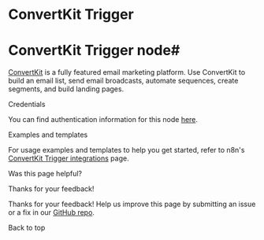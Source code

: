 # ConvertKit Trigger

[ ](https://github.com/n8n-io/n8n-docs/edit/main/docs/integrations/builtin/trigger-nodes/n8n-nodes-base.convertkittrigger.md "Edit this page")

# ConvertKit Trigger node#

[ConvertKit](https://www.convertkit.com/) is a fully featured email marketing platform. Use ConvertKit to build an email list, send email broadcasts, automate sequences, create segments, and build landing pages.

Credentials

You can find authentication information for this node [here](../../credentials/convertkit/).

Examples and templates

For usage examples and templates to help you get started, refer to n8n's [ConvertKit Trigger integrations](https://n8n.io/integrations/convertkit-trigger/) page.

Was this page helpful? 

Thanks for your feedback! 

Thanks for your feedback! Help us improve this page by submitting an issue or a fix in our [GitHub repo](https://github.com/n8n-io/n8n-docs). 

Back to top 
